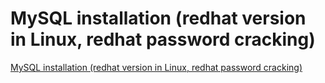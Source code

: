 # MySQL installation (redhat version in Linux, redhat password cracking)
[MySQL installation (redhat version in Linux, redhat password cracking)](https://aiwithcloud.com/2022/09/15/mysql_installation_redhat_version_in_linux_redhat_password_cracking/)